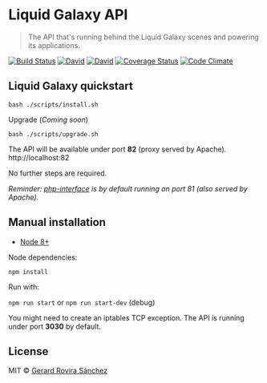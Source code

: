 # Liquid Galaxy API

> The API that's running behind the Liquid Galaxy scenes and powering its applications.

[![Build Status](https://travis-ci.org/LiquidGalaxyLAB/liquid-galaxy-api.svg?branch=master)](https://travis-ci.org/LiquidGalaxyLAB/liquid-galaxy-api)
[![David](https://david-dm.org/LiquidGalaxyLAB/liquid-galaxy-api.svg)](https://david-dm.org/LiquidGalaxyLAB/liquid-galaxy-api)
[![David](https://david-dm.org/LiquidGalaxyLAB/liquid-galaxy-api/dev-status.svg)](https://david-dm.org/LiquidGalaxyLAB/liquid-galaxy-api#info=devDependencies)
[![Coverage Status](https://coveralls.io/repos/github/LiquidGalaxyLAB/liquid-galaxy-api/badge.svg?branch=master)](https://coveralls.io/github/LiquidGalaxyLAB/liquid-galaxy-api?branch=master)
[![Code Climate](https://codeclimate.com/github/LiquidGalaxyLAB/liquid-galaxy-api/badges/gpa.svg)](https://codeclimate.com/github/LiquidGalaxyLAB/liquid-galaxy-api)

## Liquid Galaxy quickstart

```
bash ./scripts/install.sh
```

Upgrade (*Coming soon*)

```
bash ./scripts/upgrade.sh
```

The API will be available under port **82** (proxy served by Apache). http://localhost:82 

No further steps are required.

*Reminder: [php-interface](https://github.com/LiquidGalaxyLAB/liquid-galaxy/tree/master/php-interface) is by default running on port 81 (also served by Apache).*

## Manual installation

- [Node 8+](https://nodejs.org/en/download/package-manager/)

Node dependencies:

`npm install`

Run with:

`npm run start` or `npm run start-dev` (debug)

You might need to create an iptables TCP exception. The API is running under port **3030** by default.

## License

MIT © [Gerard Rovira Sánchez](//zurfyx.com)